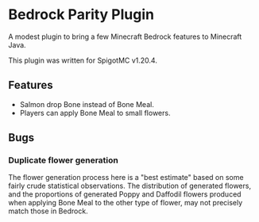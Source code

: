 # Bedrock Parity Plugin

A modest plugin to bring a few Minecraft Bedrock features to Minecraft Java.

This plugin was written for SpigotMC v1.20.4.

## Features

* Salmon drop Bone instead of Bone Meal.
* Players can apply Bone Meal to small flowers.

## Bugs

### Duplicate flower generation

The flower generation process here is a "best estimate" based on some fairly crude statistical observations.
The distribution of generated flowers, and the proportions of generated Poppy and Daffodil flowers produced when applying Bone Meal to the other type of flower, may not precisely match those in Bedrock.
